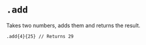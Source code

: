 # `.add`

Takes two numbers, adds them and returns the result.

```emblem
.add{4}{25} // Returns 29
```
